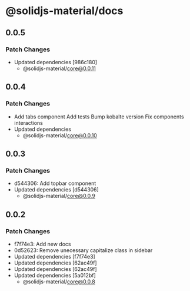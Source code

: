 # @solidjs-material/docs

## 0.0.5

### Patch Changes

- Updated dependencies [986c180]
  - @solidjs-material/core@0.0.11

## 0.0.4

### Patch Changes

- Add tabs component
  Add tests
  Bump kobalte version
  Fix components interactions
- Updated dependencies
  - @solidjs-material/core@0.0.10

## 0.0.3

### Patch Changes

- d544306: Add topbar component
- Updated dependencies [d544306]
  - @solidjs-material/core@0.0.9

## 0.0.2

### Patch Changes

- f7f74e3: Add new docs
- 0d52623: Remove unecessary capitalize class in sidebar
- Updated dependencies [f7f74e3]
- Updated dependencies [62ac49f]
- Updated dependencies [62ac49f]
- Updated dependencies [5a012bf]
  - @solidjs-material/core@0.0.8
